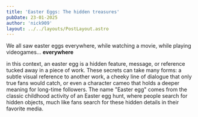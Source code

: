 ```yaml
---
title: 'Easter Eggs: The hidden treasures'
pubDate: 23-01-2025
author: 'nick909'
layout: ../../layouts/PostLayout.astro
---
```

We all saw easter eggs everywhere, while watching a movie, while playing videogames... **everywhere**

in this context, an easter egg is a hidden feature, message, or reference tucked away in a piece of work. These secrets can take many forms: a subtle visual reference to another work, a cheeky line of dialogue that only true fans would catch, or even a character cameo that holds a deeper meaning for long-time followers. The name "Easter egg" comes from the classic childhood activity of an Easter egg hunt, where people search for hidden objects, much like fans search for these hidden details in their favorite media.